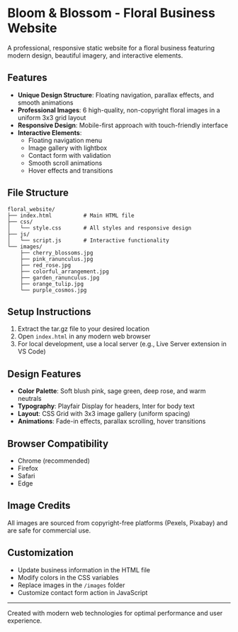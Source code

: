# Bloom & Blossom - Floral Business Website

A professional, responsive static website for a floral business featuring modern design, beautiful imagery, and interactive elements.

## Features

- **Unique Design Structure**: Floating navigation, parallax effects, and smooth animations
- **Professional Images**: 6 high-quality, non-copyright floral images in a uniform 3x3 grid layout
- **Responsive Design**: Mobile-first approach with touch-friendly interface
- **Interactive Elements**: 
  - Floating navigation menu
  - Image gallery with lightbox
  - Contact form with validation
  - Smooth scroll animations
  - Hover effects and transitions

## File Structure

```
floral_website/
├── index.html          # Main HTML file
├── css/
│   └── style.css       # All styles and responsive design
├── js/
│   └── script.js       # Interactive functionality
└── images/
    ├── cherry_blossoms.jpg
    ├── pink_ranunculus.jpg
    ├── red_rose.jpg
    ├── colorful_arrangement.jpg
    ├── garden_ranunculus.jpg
    ├── orange_tulip.jpg
    └── purple_cosmos.jpg
```

## Setup Instructions

1. Extract the tar.gz file to your desired location
2. Open `index.html` in any modern web browser
3. For local development, use a local server (e.g., Live Server extension in VS Code)

## Design Features

- **Color Palette**: Soft blush pink, sage green, deep rose, and warm neutrals
- **Typography**: Playfair Display for headers, Inter for body text
- **Layout**: CSS Grid with 3x3 image gallery (uniform spacing)
- **Animations**: Fade-in effects, parallax scrolling, hover transitions

## Browser Compatibility

- Chrome (recommended)
- Firefox
- Safari
- Edge

## Image Credits

All images are sourced from copyright-free platforms (Pexels, Pixabay) and are safe for commercial use.

## Customization

- Update business information in the HTML file
- Modify colors in the CSS variables
- Replace images in the `/images` folder
- Customize contact form action in JavaScript

---

Created with modern web technologies for optimal performance and user experience.

